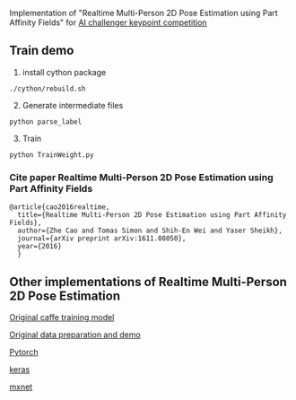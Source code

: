 Implementation of "Realtime Multi-Person 2D Pose Estimation using Part Affinity Fields" for [AI challenger 
keypoint competition](https://challenger.ai/competition/keypoint/subject)

## Train demo

1. install cython package

```
./cython/rebuild.sh

```

2. Generate intermediate files

```
python parse_label 
```

3. Train

```
python TrainWeight.py
```

### Cite paper Realtime Multi-Person 2D Pose Estimation using Part Affinity Fields

```
@article{cao2016realtime,
  title={Realtime Multi-Person 2D Pose Estimation using Part Affinity Fields},
  author={Zhe Cao and Tomas Simon and Shih-En Wei and Yaser Sheikh},
  journal={arXiv preprint arXiv:1611.08050},
  year={2016}
  }
```

## Other implementations of Realtime Multi-Person 2D Pose Estimation

[Original caffe training model](https://github.com/CMU-Perceptual-Computing-Lab/caffe_rtpose)

[Original data preparation and demo](https://github.com/ZheC/Realtime_Multi-Person_Pose_Estimation)

[Pytorch](https://github.com/tensorboy/pytorch_Realtime_Multi-Person_Pose_Estimation)

[keras](https://github.com/raymon-tian/keras_Realtime_Multi-Person_Pose_Estimation)

[mxnet](https://github.com/dragonfly90/mxnet_Realtime_Multi-Person_Pose_Estimation)
